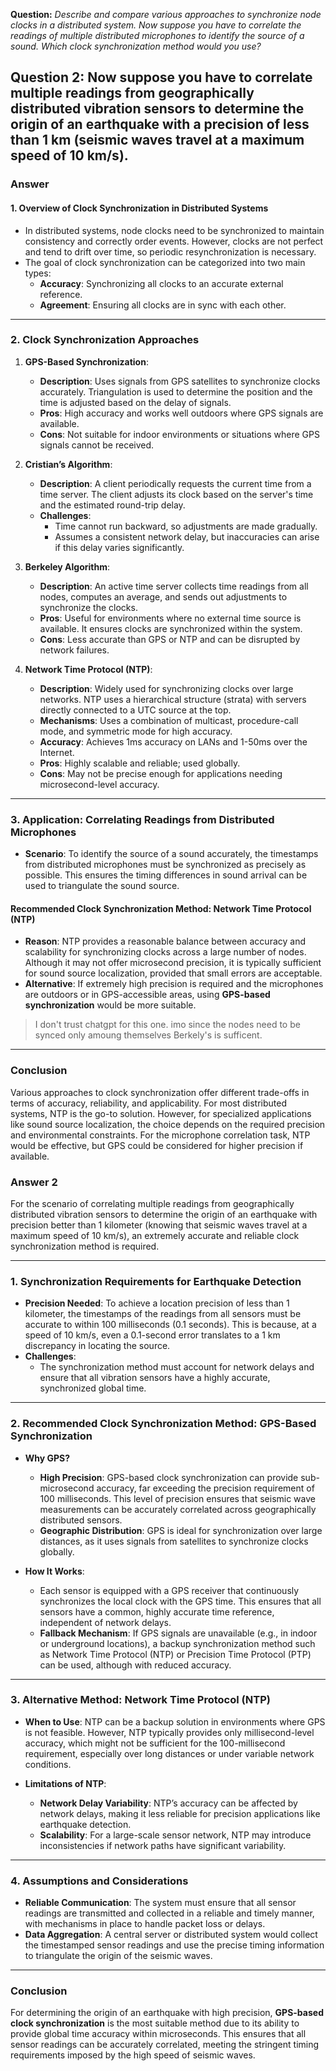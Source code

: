 **Question:** *Describe and compare various approaches to synchronize node clocks in a distributed system. Now suppose you have to correlate the readings of multiple distributed microphones to identify the source of a sound. Which clock synchronization method would you use?*

**Question 2:** Now suppose you have to correlate multiple readings from geographically distributed vibration sensors to determine the origin of an earthquake with a precision of less than 1 km (seismic waves travel at a maximum speed of 10 km/s).
---

### Answer

#### 1. **Overview of Clock Synchronization in Distributed Systems**
   - In distributed systems, node clocks need to be synchronized to maintain consistency and correctly order events. However, clocks are not perfect and tend to drift over time, so periodic resynchronization is necessary.
   - The goal of clock synchronization can be categorized into two main types:
     - **Accuracy**: Synchronizing all clocks to an accurate external reference.
     - **Agreement**: Ensuring all clocks are in sync with each other.

---

### 2. **Clock Synchronization Approaches**

1. **GPS-Based Synchronization**:
   - **Description**: Uses signals from GPS satellites to synchronize clocks accurately. Triangulation is used to determine the position and the time is adjusted based on the delay of signals.
   - **Pros**: High accuracy and works well outdoors where GPS signals are available.
   - **Cons**: Not suitable for indoor environments or situations where GPS signals cannot be received.

2. **Cristian’s Algorithm**:
   - **Description**: A client periodically requests the current time from a time server. The client adjusts its clock based on the server's time and the estimated round-trip delay.
   - **Challenges**:
     - Time cannot run backward, so adjustments are made gradually.
     - Assumes a consistent network delay, but inaccuracies can arise if this delay varies significantly.

3. **Berkeley Algorithm**:
   - **Description**: An active time server collects time readings from all nodes, computes an average, and sends out adjustments to synchronize the clocks.
   - **Pros**: Useful for environments where no external time source is available. It ensures clocks are synchronized within the system.
   - **Cons**: Less accurate than GPS or NTP and can be disrupted by network failures.

4. **Network Time Protocol (NTP)**:
   - **Description**: Widely used for synchronizing clocks over large networks. NTP uses a hierarchical structure (strata) with servers directly connected to a UTC source at the top.
   - **Mechanisms**: Uses a combination of multicast, procedure-call mode, and symmetric mode for high accuracy.
   - **Accuracy**: Achieves 1ms accuracy on LANs and 1-50ms over the Internet.
   - **Pros**: Highly scalable and reliable; used globally.
   - **Cons**: May not be precise enough for applications needing microsecond-level accuracy.

---

### 3. **Application: Correlating Readings from Distributed Microphones**

- **Scenario**: To identify the source of a sound accurately, the timestamps from distributed microphones must be synchronized as precisely as possible. This ensures the timing differences in sound arrival can be used to triangulate the sound source.
  
#### Recommended Clock Synchronization Method: **Network Time Protocol (NTP)**
   - **Reason**: NTP provides a reasonable balance between accuracy and scalability for synchronizing clocks across a large number of nodes. Although it may not offer microsecond precision, it is typically sufficient for sound source localization, provided that small errors are acceptable.
   - **Alternative**: If extremely high precision is required and the microphones are outdoors or in GPS-accessible areas, using **GPS-based synchronization** would be more suitable.

   >I don't trust chatgpt for this one. imo since the nodes need to be synced only amoung themselves Berkely's is sufficent.

---

### Conclusion
Various approaches to clock synchronization offer different trade-offs in terms of accuracy, reliability, and applicability. For most distributed systems, NTP is the go-to solution. However, for specialized applications like sound source localization, the choice depends on the required precision and environmental constraints. For the microphone correlation task, NTP would be effective, but GPS could be considered for higher precision if available.


### Answer 2

For the scenario of correlating multiple readings from geographically distributed vibration sensors to determine the origin of an earthquake with precision better than 1 kilometer (knowing that seismic waves travel at a maximum speed of 10 km/s), an extremely accurate and reliable clock synchronization method is required.

---

### 1. **Synchronization Requirements for Earthquake Detection**
- **Precision Needed**: To achieve a location precision of less than 1 kilometer, the timestamps of the readings from all sensors must be accurate to within 100 milliseconds (0.1 seconds). This is because, at a speed of 10 km/s, even a 0.1-second error translates to a 1 km discrepancy in locating the source.
- **Challenges**: 
  - The synchronization method must account for network delays and ensure that all vibration sensors have a highly accurate, synchronized global time.

---

### 2. **Recommended Clock Synchronization Method: GPS-Based Synchronization**
- **Why GPS?**
  - **High Precision**: GPS-based clock synchronization can provide sub-microsecond accuracy, far exceeding the precision requirement of 100 milliseconds. This level of precision ensures that seismic wave measurements can be accurately correlated across geographically distributed sensors.
  - **Geographic Distribution**: GPS is ideal for synchronization over large distances, as it uses signals from satellites to synchronize clocks globally.

- **How It Works**:
  - Each sensor is equipped with a GPS receiver that continuously synchronizes the local clock with the GPS time. This ensures that all sensors have a common, highly accurate time reference, independent of network delays.
  - **Fallback Mechanism**: If GPS signals are unavailable (e.g., in indoor or underground locations), a backup synchronization method such as Network Time Protocol (NTP) or Precision Time Protocol (PTP) can be used, although with reduced accuracy.

---

### 3. **Alternative Method: Network Time Protocol (NTP)**
- **When to Use**: NTP can be a backup solution in environments where GPS is not feasible. However, NTP typically provides only millisecond-level accuracy, which might not be sufficient for the 100-millisecond requirement, especially over long distances or under variable network conditions.

- **Limitations of NTP**:
  - **Network Delay Variability**: NTP’s accuracy can be affected by network delays, making it less reliable for precision applications like earthquake detection.
  - **Scalability**: For a large-scale sensor network, NTP may introduce inconsistencies if network paths have significant variability.

---

### 4. **Assumptions and Considerations**
- **Reliable Communication**: The system must ensure that all sensor readings are transmitted and collected in a reliable and timely manner, with mechanisms in place to handle packet loss or delays.
- **Data Aggregation**: A central server or distributed system would collect the timestamped sensor readings and use the precise timing information to triangulate the origin of the seismic waves.

---

### Conclusion
For determining the origin of an earthquake with high precision, **GPS-based clock synchronization** is the most suitable method due to its ability to provide global time accuracy within microseconds. This ensures that all sensor readings can be accurately correlated, meeting the stringent timing requirements imposed by the high speed of seismic waves.